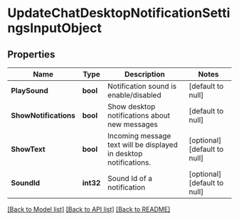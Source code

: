# UpdateChatDesktopNotificationSettingsInputObject

## Properties
Name | Type | Description | Notes
------------ | ------------- | ------------- | -------------
**PlaySound** | **bool** | Notification sound is enable/disabled | [default to null]
**ShowNotifications** | **bool** | Show desktop notifications about new messages | [default to null]
**ShowText** | **bool** | Incoming message text will be displayed in desktop notifications. | [optional] [default to null]
**SoundId** | **int32** | Sound Id of a notification | [optional] [default to null]

[[Back to Model list]](../README.md#documentation-for-models) [[Back to API list]](../README.md#documentation-for-api-endpoints) [[Back to README]](../README.md)


